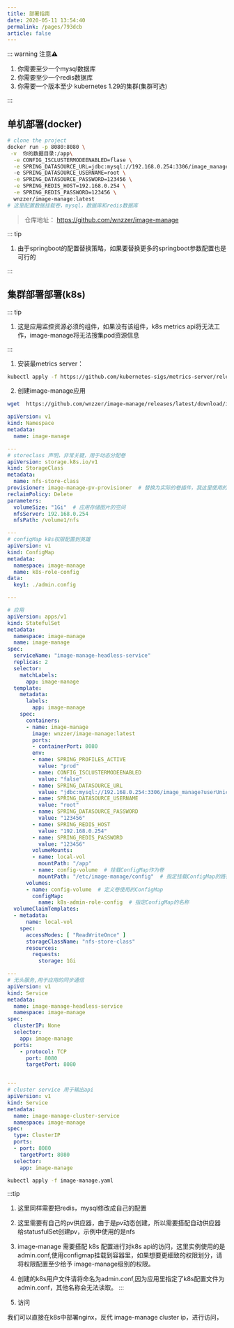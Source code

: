 ```yaml
---
title: 部署指南
date: 2020-05-11 13:54:40
permalink: /pages/793dcb
article: false
---
```


::: warning 注意⚠️
1. 你需要至少一个mysql数据库
2. 你需要至少一个redis数据库
3. 你需要一个版本至少 kubernetes 1.29的集群(集群可选)

:::



## 单机部署(docker)
<code-group>
  <code-block title="docker拉取安装" active>

```bash
# clone the project
docker run -p 8080:8080 \
 -v  你的数据目录:/app\
  -e CONFIG_ISCLUSTERMODEENABLED=flase \
  -e SPRING_DATASOURCE_URL=jdbc:mysql://192.168.0.254:3306/image_manage?userUnicode=true&characterEncoding=utf-8&useSSL=false&serverTimezone=Asia/Shanghai \
  -e SPRING_DATASOURCE_USERNAME=root \
  -e SPRING_DATASOURCE_PASSWORD=123456 \
  -e SPRING_REDIS_HOST=192.168.0.254 \
  -e SPRING_REDIS_PASSWORD=123456 \
  wnzzer/image-manage:latest
# 这里配置数据挂载卷，mysql，数据库和redis数据库
```
> 仓库地址： <https://github.com/wnzzer/image-manage>


  </code-block>
</code-group>

::: tip

1. 由于springboot的配置替换策略，如果要替换更多的springboot参数配置也是可行的

:::

## 集群部署部署(k8s)
::: tip

1. 这是应用监控资源必须的组件，如果没有该组件，k8s metrics api将无法工作，image-manage将无法搜集pod资源信息

:::
1. 安装最metrics server：
```sh
kubectl apply -f https://github.com/kubernetes-sigs/metrics-server/releases/latest/download/components.yaml
```

2. 创建image-manage应用
```sh
wget  https://github.com/wnzzer/image-manage/releases/latest/download/image-manage-yaml
```
```yaml
apiVersion: v1
kind: Namespace
metadata:
  name: image-manage

---
# storeclass 声明，非常关键，用于动态分配卷
apiVersion: storage.k8s.io/v1
kind: StorageClass
metadata:
  name: nfs-store-class
provisioner: image-manage-pv-provisioner  # 替换为实际的卷插件，我这里使用的是nfs的自动供应器，可以采用公用云或者其他pv自动供应器
reclaimPolicy: Delete
parameters:
  volumeSize: "1Gi"  # 应用存储图片的空间
  nfsServer: 192.168.0.254
  nfsPath: /volume1/nfs

---
# configMap k8s权限配置到英雄
apiVersion: v1
kind: ConfigMap
metadata:
  namespace: image-manage
  name: k8s-role-config
data:
  key1: ./admin.config

---

# 应用
apiVersion: apps/v1
kind: StatefulSet
metadata:
  namespace: image-manage
  name: image-manage
spec:
  serviceName: "image-manage-headless-service"
  replicas: 2
  selector:
    matchLabels:
      app: image-manage
  template:
    metadata:
      labels:
        app: image-manage
    spec:
      containers:
      - name: image-manage
        image: wnzzer/image-manage:latest
        ports: 
        - containerPort: 8080
        env:
        - name: SPRING_PROFILES_ACTIVE
          value: "prod"
        - name: CONFIG_ISCLUSTERMODEENABLED
          value: "false"
        - name: SPRING_DATASOURCE_URL
          value: "jdbc:mysql://192.168.0.254:3306/image_manage?userUnicode=true&characterEncoding=utf-8&useSSL=false&serverTimezone=Asia/Shanghai"
        - name: SPRING_DATASOURCE_USERNAME
          value: "root"
        - name: SPRING_DATASOURCE_PASSWORD
          value: "123456"
        - name: SPRING_REDIS_HOST
          value: "192.168.0.254"
        - name: SPRING_REDIS_PASSWORD
          value: "123456"
        volumeMounts:
        - name: local-vol
          mountPath: "/app"
        - name: config-volume  # 挂载ConfigMap作为卷
          mountPath: "/etc/image-manage/config"  # 指定挂载ConfigMap的路径
      volumes:
      - name: config-volume  # 定义卷使用的ConfigMap
        configMap:
          name: k8s-admin-role-config  # 指定ConfigMap的名称
  volumeClaimTemplates:
  - metadata:
      name: local-vol
    spec:
      accessModes: [ "ReadWriteOnce" ]
      storageClassName: "nfs-store-class"
      resources:
        requests:
          storage: 1Gi

---
# 无头服务,用于应用的同步通信
apiVersion: v1
kind: Service
metadata:
  name: image-manage-headless-service
  namespace: image-manage
spec:
  clusterIP: None
  selector:
    app: image-manage
  ports:
    - protocol: TCP
      port: 8080
      targetPort: 8080


---
# cluster service 用于输出api
apiVersion: v1
kind: Service
metadata:
  name: image-manage-cluster-service
  namespace: image-manage
spec:
  type: ClusterIP
  ports:
  - port: 8080
    targetPort: 8080
  selector:
    app: image-manage
```
```sh
kubectl apply -f image-manage.yaml
```

:::tip

  1. 这里同样需要把redis，mysql修改成自己的配置
  2. 这里需要有自己的pv供应器，由于是pv动态创建，所以需要搭配自动供应器给statusfulSet创建pv，示例中使用的是nfs
  3. image-manage 需要搭配 k8s 配置进行对k8s api的访问，这里实例使用的是admin.conf,使用configmap挂载到容器里，如果想要更细致的权限划分，请将权限配置至少给予 image-manage级别的权限。
  4. 创建的k8s用户文件请将命名为admin.conf,因为应用里指定了k8s配置文件为admin.conf，其他名称会无法读取。
:::

3. 访问

我们可以直接在k8s中部署nginx，反代 image-manage cluster ip，进行访问，
